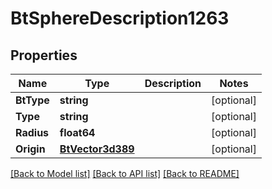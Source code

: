 # BtSphereDescription1263

## Properties

Name | Type | Description | Notes
------------ | ------------- | ------------- | -------------
**BtType** | **string** |  | [optional] 
**Type** | **string** |  | [optional] 
**Radius** | **float64** |  | [optional] 
**Origin** | [**BtVector3d389**](BTVector3d-389.md) |  | [optional] 

[[Back to Model list]](../README.md#documentation-for-models) [[Back to API list]](../README.md#documentation-for-api-endpoints) [[Back to README]](../README.md)


